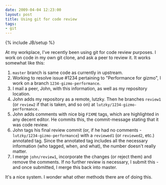 ```yaml
---
date: 2009-04-04 12:23:00
layout: post
title: Using git for code review
tags:
- git
---
```

{% include JB/setup %}

At my workplace, I've recently been using git for code review purposes. I work
on code in my own git clone, and ask a peer to review it. It works somewhat
like this:

1. `master` branch is same code as currently in upstream.
2. Working to resolve issue #1234 pertaining to "Performance for gizmo", I work
   on a branch `1234-gizmo-performance`.
3. I mail a peer, John, with this information, as well as my repository
   location.
4. John adds my repository as a remote, lutzky. Then he branches `review1` (or
   `review2` if that is taken, and so on) at `lutzky/1234-gizmo-performance.`
5. John adds comments with nice big `FIXME` tags, which are highlighted in
   any decent editor. He commits this, the commit-message stating that it was
   code review.
6. John tags his final review commit (or, if he had no comments -
   `lutzky/1234-gizmo-performance`) with a `reviewed1` (or `reviewed2`, etc.)
   annotated tag. Since the annotated tag includes all the necessary
   information (who tagged, when, and what), the number doesn't really matter.
7. I merge `john/review1`, incorporate the changes (or reject them) and remove
   the comments. If no further review is necessary, I submit this - and once
   submitted, I merge this back into master.

It's a nice system. I wonder what other methods there are of doing this.
